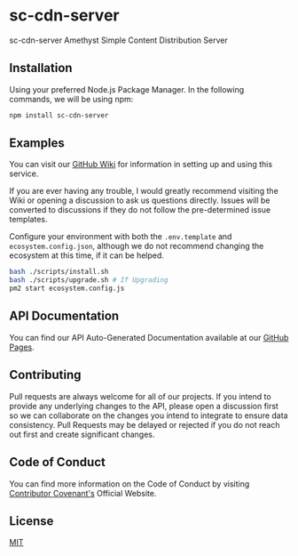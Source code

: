 # sc-cdn-server

sc-cdn-server Amethyst Simple Content Distribution Server

## Installation

Using your preferred Node.js Package Manager. In the following commands, we will be using npm:

```bash
npm install sc-cdn-server
```

## Examples

You can visit our [GitHub Wiki](https://github.com/amethyst-studio/sc-cdn-server/wiki) for information in setting up and using this service.

If you are ever having any trouble, I would greatly recommend visiting the Wiki or opening a discussion to ask us questions directly. Issues will be converted to discussions if they do not follow the pre-determined issue templates.

Configure your environment with both the `.env.template` and `ecosystem.config.json`, although we do not recommend changing the ecosystem at this time, if it can be helped.

```bash
bash ./scripts/install.sh
bash ./scripts/upgrade.sh # If Upgrading
pm2 start ecosystem.config.js
```

## API Documentation

You can find our API Auto-Generated Documentation available at our [GitHub Pages](https://amethyst-studio.github.io/sc-cdn-server/index.html).

## Contributing

Pull requests are always welcome for all of our projects.
If you intend to provide any underlying changes to the API, please open a discussion first so we can collaborate on the changes you intend to integrate to ensure data consistency. Pull Requests may be delayed or rejected if you do not reach out first and create significant changes.

## Code of Conduct

You can find more information on the Code of Conduct by visiting [Contributor Covenant's](https://www.contributor-covenant.org/) Official Website.

## License
[MIT](https://choosealicense.com/licenses/mit/)
